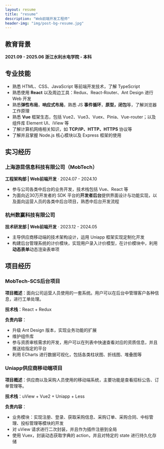 ```yaml
---
layout: resume
title: "resume"
description: "Web前端开发工程师"
header-img: "img/post-bg-resume.jpg"
---
```


## 教育背景

**2021.09 - 2025.06 浙江水利水电学院 - 本科**

## 专业技能

- 熟悉 HTML、CSS、JavaScript 等前端开发技术，了解 TypeScript
- 熟悉使用 **React** 以及周边工具：Redux、React-Router、Ant Design 进行 Web 开发
- 熟悉**弹性布局**，**响应式布局**，熟悉 JS **事件循环**，**原型，闭包**等，了解浏览器工作原理
- 熟悉 **Vue** 框架生态，包括 Vue2、Vue3、Vuex、Pinia、Vue-router；以及组件库 Element UI、iView 等
- 了解计算机网络相关知识，如 **TCP/IP、HTTP、HTTPS** 协议等
- 了解并且掌握 Node.js 核心模块以及 Express 框架的使用

## 实习经历

### 上海游昆信息科技有限公司（MobTech）
**工程架构部 | Web前端开发** · 2024.07 - 2024.10

- 参与公司各类中后台的业务开发，技术栈包括 Vue、React 等
- 为面向近30万开发者的 SDK 平台的**开发者后台**提供界面设计与功能实现，以及面向运营人员的各类中后台项目，熟悉中后台开发流程

### 杭州数赢科技有限公司
**技术研发部 | Web前端开发** · 2023.12 - 2024.05

- 主导供应商移动端的技术架构设计，运用 Uniapp 框架实现定制化开发
- 构建后台管理系统的计价模块，实现用户录入计价模型，在计价模块中，利用**动态表单**动态渲染表单项

## 项目经历

### MobTech-SCS后台项目

**项目概述**：面向公司运营人员使用的一套系统。用户可以在后台中管理客户各种信息，进行工单处理。

**技术栈**：React + Redux

**负责内容**：
- 升级 Ant Design 版本，实现业务功能的扩展
- 维护组件库
- 参与资质审核需求的开发，用户可以在列表中快速查看对应的资质信息，并且推送给指定的平台
- 利用 ECharts 进行数据可视化，包括各类柱状图、折线图、堆叠图等

### Uniapp供应商移动端项目

**项目概述**：供应商以及采购人员使用的移动端系统，主要功能是查看招标公告、订单管理等。

**技术栈**：uView + Vue2 + Uniapp + Less

**负责内容**：
- 业务模块：实现注册、登录、获取采购信息、采购订单、采购合同、中标管理、投标管理等模块的开发
- 对 uView 请求进行二次封装，并且作为插件注册到全局
- 使用 Vuex，封装动态获取字典的 action，并且对特定的 state 进行持久化存储